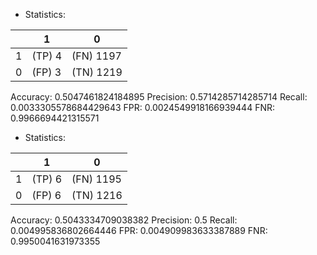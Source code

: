 * Statistics: 

|          |    1     |    0     |
|----------|----------|----------|
|    1     |  (TP) 4  |(FN) 1197 |
|    0     |  (FP) 3  |(TN) 1219 |
Accuracy: 0.5047461824184895
Precision: 0.5714285714285714
Recall: 0.0033305578684429643
FPR: 0.0024549918166939444
FNR: 0.9966694421315571
* Statistics: 

|          |    1     |    0     |
|----------|----------|----------|
|    1     |  (TP) 6  |(FN) 1195 |
|    0     |  (FP) 6  |(TN) 1216 |
Accuracy: 0.5043334709038382
Precision: 0.5
Recall: 0.004995836802664446
FPR: 0.004909983633387889
FNR: 0.9950041631973355
